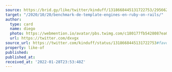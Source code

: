 ```yaml
---
source: https://brid.gy/like/twitter/kinduff/1318668445131722753/295662566
target: "/2020/10/20/benchmark-de-template-engines-en-ruby-on-rails/"
author:
  type: card
  name: diego
  photo: https://webmention.io/avatar/pbs.twimg.com/c180177fb5428087ea0f7bfe879772e4037ecbd844370a7153eb9533f344f59e.jpg
  url: https://twitter.com/dxvgx
source_url: https://twitter.com/kinduff/status/1318668445131722753#favorited-by-295662566
property: like-of
published:
published_at:
received_at: '2022-01-28T23:53:48Z'
---
```


